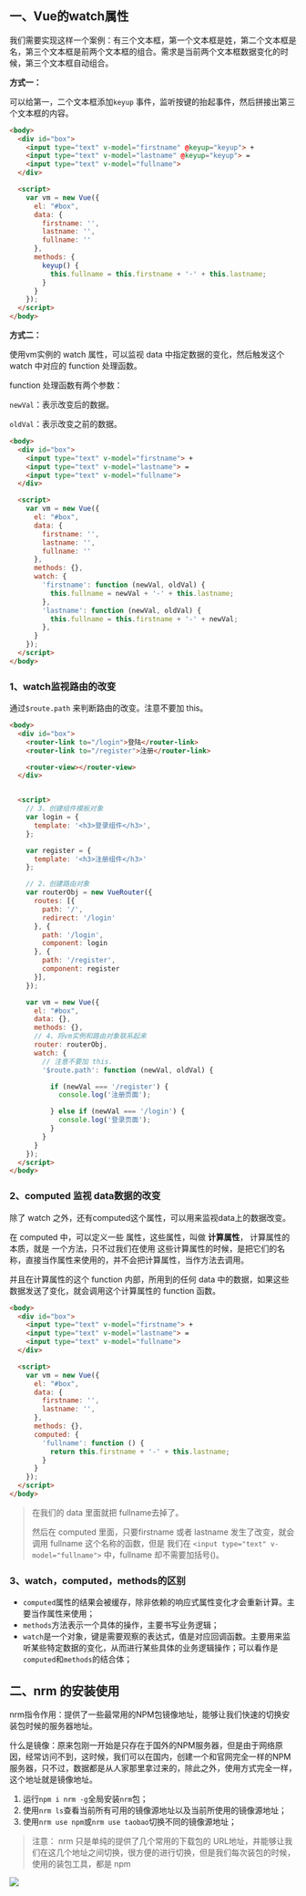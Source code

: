 ## 一、Vue的watch属性

我们需要实现这样一个案例：有三个文本框，第一个文本框是姓，第二个文本框是名，第三个文本框是前两个文本框的组合。需求是当前两个文本框数据变化的时候，第三个文本框自动组合。



**方式一：**

可以给第一，二个文本框添加`keyup` 事件，监听按键的抬起事件，然后拼接出第三个文本框的内容。

```html
<body>
  <div id="box">
    <input type="text" v-model="firstname" @keyup="keyup"> +
    <input type="text" v-model="lastname" @keyup="keyup"> =
    <input type="text" v-model="fullname">
  </div>

  <script>
    var vm = new Vue({
      el: "#box",
      data: {
        firstname: '',
        lastname: '',
        fullname: ''
      },
      methods: {
        keyup() {
          this.fullname = this.firstname + '·' + this.lastname;
        }
      }
    });
  </script>
</body>
```



**方式二：**

使用vm实例的 watch 属性，可以监视 data 中指定数据的变化，然后触发这个 watch 中对应的 function 处理函数。

function 处理函数有两个参数：

`newVal`：表示改变后的数据。

`oldVal`：表示改变之前的数据。

```html
<body>
  <div id="box">
    <input type="text" v-model="firstname"> +
    <input type="text" v-model="lastname"> =
    <input type="text" v-model="fullname">
  </div>

  <script>
    var vm = new Vue({
      el: "#box",
      data: {
        firstname: '',
        lastname: '',
        fullname: ''
      },
      methods: {},
      watch: {
        'firstname': function (newVal, oldVal) {
          this.fullname = newVal + '-' + this.lastname;
        },
        'lastname': function (newVal, oldVal) {
          this.fullname = this.firstname + '-' + newVal;
        },
      }
    });
  </script>
</body>
```



### 1、watch监视路由的改变

通过`$route.path` 来判断路由的改变。注意不要加 this。

```html
<body>
  <div id="box">
    <router-link to="/login">登陆</router-link>
    <router-link to="/register">注册</router-link>

    <router-view></router-view>
  </div>


  <script>
    // 3、创建组件模板对象
    var login = {
      template: '<h3>登录组件</h3>',
    };

    var register = {
      template: '<h3>注册组件</h3>'
    };

    // 2、创建路由对象
    var routerObj = new VueRouter({
      routes: [{
        path: '/',
        redirect: '/login'
      }, {
        path: '/login',
        component: login
      }, {
        path: '/register',
        component: register
      }],
    });

    var vm = new Vue({
      el: "#box",
      data: {},
      methods: {},
      // 4、将vm实例和路由对象联系起来
      router: routerObj,
      watch: {
        // 注意不要加 this.
        '$route.path': function (newVal, oldVal) {

          if (newVal === '/register') {
            console.log('注册页面');

          } else if (newVal === '/login') {
            console.log('登录页面');
          }
        }
      }
    });
  </script>
</body>
```



### 2、computed 监视 data数据的改变

除了 watch 之外，还有computed这个属性，可以用来监视data上的数据改变。

在 computed 中，可以定义一些 属性，这些属性，叫做 **计算属性**， 计算属性的本质，就是 一个方法，只不过我们在使用 这些计算属性的时候，是把它们的名称，直接当作属性来使用的，并不会把计算属性，当作方法去调用。

并且在计算属性的这个 function 内部，所用到的任何 data 中的数据，如果这些数据发送了变化，就会调用这个计算属性的 function 函数。

```html
<body>
  <div id="box">
    <input type="text" v-model="firstname"> +
    <input type="text" v-model="lastname"> =
    <input type="text" v-model="fullname">
  </div>

  <script>
    var vm = new Vue({
      el: "#box",
      data: {
        firstname: '',
        lastname: '',
      },
      methods: {},
      computed: {
        'fullname': function () {
          return this.firstname + '-' + this.lastname;
        }
      }
    });
  </script>
</body>
```

> 在我们的 data 里面就把 fullname去掉了。
>
> 然后在 computed 里面，只要firstname 或者 lastname 发生了改变，就会调用 fullname 这个名称的函数，但是 我们在 `<input type="text" v-model="fullname">` 中，fullname 却不需要加括号()。



### 3、watch，computed，methods的区别

- `computed`属性的结果会被缓存，除非依赖的响应式属性变化才会重新计算。主要当作属性来使用；
- `methods`方法表示一个具体的操作，主要书写业务逻辑；
- `watch`是一个对象，键是需要观察的表达式，值是对应回调函数。主要用来监听某些特定数据的变化，从而进行某些具体的业务逻辑操作；可以看作是`computed`和`methods`的结合体；





## 二、nrm 的安装使用

nrm指令作用：提供了一些最常用的NPM包镜像地址，能够让我们快速的切换安装包时候的服务器地址。

什么是镜像：原来包刚一开始是只存在于国外的NPM服务器，但是由于网络原因，经常访问不到，这时候，我们可以在国内，创建一个和官网完全一样的NPM服务器，只不过，数据都是从人家那里拿过来的，除此之外，使用方式完全一样，这个地址就是镜像地址。

1. 运行`npm i nrm -g`全局安装`nrm`包；
2. 使用`nrm ls`查看当前所有可用的镜像源地址以及当前所使用的镜像源地址；
3. 使用`nrm use npm`或`nrm use taobao`切换不同的镜像源地址；

> 注意： nrm 只是单纯的提供了几个常用的下载包的 URL地址，并能够让我们在这几个地址之间切换，很方便的进行切换，但是我们每次装包的时候，使用的装包工具，都是 npm

![](./images/24.png)




